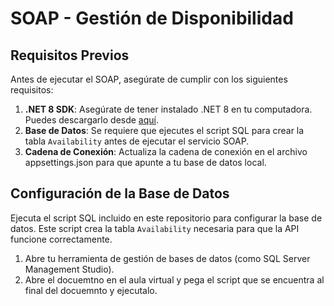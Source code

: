 # SOAP - Gestión de Disponibilidad

## Requisitos Previos

Antes de ejecutar el SOAP, asegúrate de cumplir con los siguientes requisitos:

1. **.NET 8 SDK**: Asegúrate de tener instalado .NET 8 en tu computadora. Puedes descargarlo desde [aquí](https://dotnet.microsoft.com/download/dotnet/8.0).
2. **Base de Datos**: Se requiere que ejecutes el script SQL para crear la tabla `Availability` antes de ejecutar el servicio SOAP.
3. **Cadena de Conexión**: Actualiza la cadena de conexión en el archivo appsettings.json para que apunte a tu base de datos local.

## Configuración de la Base de Datos

Ejecuta el script SQL incluido en este repositorio para configurar la base de datos. Este script crea la tabla `Availability` necesaria para que la API funcione correctamente.

1. Abre tu herramienta de gestión de bases de datos (como SQL Server Management Studio).
2. Abre el docuemtno en el aula virtual y pega el script que se encuentra al final del docuemnto y ejecutalo.

